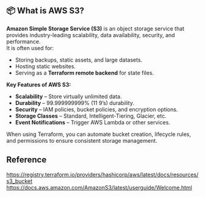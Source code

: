 ## 📦 What is AWS S3?

**Amazon Simple Storage Service (S3)** is an object storage service that provides industry-leading scalability, data availability, security, and performance.  
It is often used for:
- Storing backups, static assets, and large datasets.
- Hosting static websites.
- Serving as a **Terraform remote backend** for state files.

**Key Features of AWS S3:**
- **Scalability** – Store virtually unlimited data.
- **Durability** – 99.999999999% (11 9’s) durability.
- **Security** – IAM policies, bucket policies, and encryption options.
- **Storage Classes** – Standard, Intelligent-Tiering, Glacier, etc.
- **Event Notifications** – Trigger AWS Lambda or other services.

When using Terraform, you can automate bucket creation, lifecycle rules, and permissions to ensure consistent storage management.

## Reference

https://registry.terraform.io/providers/hashicorp/aws/latest/docs/resources/s3_bucket
https://docs.aws.amazon.com/AmazonS3/latest/userguide/Welcome.html
